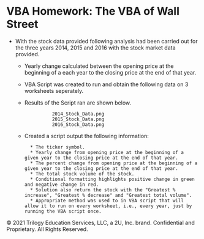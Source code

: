 # VBA Homework: The VBA of Wall Street

* With the stock data provided following analysis had been carried out for the three years 2014, 2015 and 2016 with the stock market data provided. 

    * Yearly change calculated  between the opening price at the beginning of a each year to the closing price at the end of that year.
    * VBA Script was created to run and obtain the following data on 3 worksheets seperately.
    * Results of the Script ran are shown below. 
    
                    2014_Stock_Data.png
                    2015_Stock_Data.png
                    2016_Stock_Data.png     
                    
                    
    * Created a script output the following information:

            * The ticker symbol.
            * Yearly change from opening price at the beginning of a given year to the closing price at the end of that year.
            * The percent change from opening price at the beginning of a given year to the closing price at the end of that year.
            * The total stock volume of the stock.
            * Conditional formatting highlights positive change in green and negative change in red.
            * Solution also return the stock with the "Greatest % increase", "Greatest % decrease" and "Greatest total volume".
            * Appropriate method was used to in VBA script that will allow it to run on every worksheet, i.e., every year, just by running the VBA script once.
            
            
            
            
    



© 2021 Trilogy Education Services, LLC, a 2U, Inc. brand. Confidential and Proprietary. All Rights Reserved.
